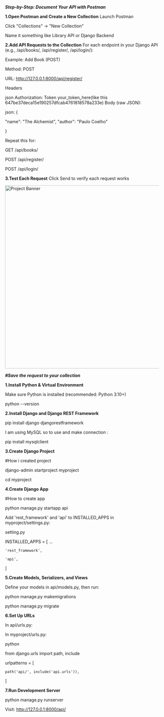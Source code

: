 ***Step-by-Step: Document Your API with Postman***

**1.Open Postman and Create a New Collection**
Launch Postman

Click "Collections" → "New Collection"

Name it something like Library API or Django Backend

**2.Add API Requests to the Collection**
For each endpoint in your Django API (e.g., /api/books/, /api/register/, /api/login/):

Example: Add Book (POST)

Method: POST

URL: http://127.0.0.1:8000/api/register/

Headers

json
Authorization: Token your_token_here(like this 647be37deca15e190257dfcab4761818578a233e)
Body (raw JSON):

json:  {

  "name": "The Alchemist",
  "author": "Paulo Coelho"
  
}

Repeat this for:

GET /api/books/

POST /api/register/

POST /api/login/


**3.Test Each Request**
Click Send to verify each request works


<img src="images/erDaigram.png" alt="Project Banner" width="600"/>




***#Save the request to your collection***

**1.Install Python & Virtual Environment**

Make sure Python is installed (recommended: Python 3.10+)

python --version

**2.Install Django and Django REST Framework**

pip install django djangorestframework

I am using MySQL so to use and make connection :

pip install mysqlclient

**3.Create Django Project**

#How i created project

django-admin startproject myproject

cd myproject

**4.Create Django App**

#How to create app

python manage.py startapp api

Add 'rest_framework' and 'api' to INSTALLED_APPS in myproject/settings.py:

setting.py

INSTALLED_APPS = [
    ...
    
    'rest_framework',
    
    'api',
    
]

**5.Create Models, Serializers, and Views**

Define your models in api/models.py, then run:

python manage.py makemigrations

python manage.py migrate

**6.Set Up URLs**

In api/urls.py:

In myproject/urls.py:

python

from django.urls import path, include

urlpatterns = [

    path('api/', include('api.urls')),
    
]

**7.Run Development Server**

python manage.py runserver

Visit: http://127.0.0.1:8000/api/

